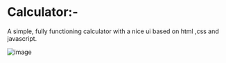 # Calculator:-
A simple, fully functioning calculator with a nice ui based on html ,css and javascript.

![image](https://user-images.githubusercontent.com/77783033/122798741-8cb24c80-d2de-11eb-9e8e-f798cb461d7d.png)
